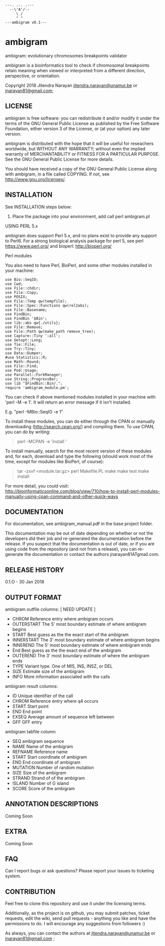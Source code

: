 
    ---. .-. .---
      --\'A'/--
         \ /
         " "
    ---ambigram v0.1---

# ambigram
ambigram: evolutionary chromosomes breakpoints validator

ambigram is a bioinformatics tool to check if chromosomal breakpoints retain meaning when viewed or interpreted from a different direction, perspective, or orientation.

Copyright 2018 Jitendra Narayan <jitendra.narayan@unamur.be> or jnarayan81@gmail.com;

## LICENSE

ambigram is free software: you can redistribute it and/or modify it under the terms of the GNU General Public License as published by the Free Software Foundation, either version 3 of the License, or (at your option) any later version.

ambigram is distributed with the hope that it will be useful for reseachers worldwide, but WITHOUT ANY WARRANTY; without even the implied warranty of MERCHANTABILITY or FITNESS FOR A PARTICULAR PURPOSE. See the GNU General Public License for more details.

You should have received a copy of the GNU General Public License along with ambigram, in a file called COPYING. If not, see <http://www.gnu.org/licenses/>.

## INSTALLATION

See INSTALLATION steps below:

1) Place the package into your environment, add
call perl ambigram.pl

USING PERL 5.x

ambigram does support Perl 5.x, and no plans exist to provide any support to Perl6. For a strong biological analysis package for perl 5, see perl https://www.perl.org/ and bioperl: http://bioperl.org/

Perl modules

You also need to have Perl, BioPerl, and some other modules installed in your
machine:
```
use Bio::SeqIO;
use Cwd;
use File::chdir;
use File::Copy;
use POSIX;
use File::Temp qw(tempfile);
use File::Spec::Functions qw(rel2abs);
use File::Basename;
use FindBin;
use FindBin '$Bin';
use lib::abs qw{./utils};
use File::Remove;
use File::Path qw(make_path remove_tree);
use Capture::Tiny ':all';
use Getopt::Long;
use Tie::File;
use Try::Tiny;
use Data::Dumper;
#use Statistics::R;
use Math::Round;
use File::Find;
use Pod::Usage;
use Parallel::ForkManager;
use String::ProgressBar;
use lib "$FindBin::Bin/.";
require 'ambigram_module.pm';
```
You can check if above mentioned modules installed in your machine with
'perl -M<module> -e 1'. It will return an error message if it isn't installed.

E.g. "perl -MBio::SeqIO -e 1"

To install these modules, you can do either through the CPAN or manually downloading
(http://search.cpan.org/) and compiling them. To use CPAN, you can do by
writing:

> perl -MCPAN -e 'install <module>'

To install manually, search for the most recent version of these modules and,
for each, download and type the following (should work most of the time, except
for modules like BioPerl, of course):

> tar -zxvf <module.tar.gz>
> perl Makefile.PL
> make
> make test
> make install

For more detail, you could visit: http://bioinformaticsonline.com/blog/view/710/how-to-install-perl-modules-manually-using-cpan-command-and-other-quick-ways

## DOCUMENTATION

For documentation, see ambigram_manual.pdf in the base project folder.

This documentation may be out of date depending on whether or not the developers did their job and re-generated the documentation before the release. If you suspect that the documentation is out of date, or if you are using code from the repository (and not from a release), you can re-generate the documentation or contact the authors jnarayan81ATgmail.com.

## RELEASE HISTORY

0.1.O - 30 Jan 2018

## OUTPUT FORMAT

ambigram outfile columns: [ NEED UPDATE ]

* CHROM       Reference entry where ambigram occurs
* OUTERSTART  The 5' most boundary estimate of where ambigram begins
* START       Best guess as the the exact start of the ambigram
* INNERSTART  The 3' most boundary estimate of where ambigram begins
* INNEREND    The 5' most boundary estimate of where ambigram ends
* End         Best guess as the the exact end of the ambigram
* OUTEREND    The 3' most boundary estimate of where the ambigram ends
* TYPE        Variant type. One of MIS, INS, INSZ, or DEL
* SIZE        Estimate size of the ambigram
* INFO        More information associated with the calls

ambigram result columns:

* ID        Unique identifier of the call
* CHROM     Reference entry where q4 occurs
* START     Start point
* END       End point
* EXSEQ     Average amount of sequence left between
* GFF       GFF entry

ambigram tabfile column

* SEQ       ambigram sequence
* NAME      Name of the ambigram
* REFNAME   Reference name
* START     Start coordinate of ambigram
* END       End coordinate of ambigram
* MUTATION  Number of random mutation
* SIZE      Size of the ambigram
* STRAND    Strand of of the ambigram
* ISLAND    Number of G island
* SCORE     Score of the ambigram


## ANNOTATION DESCRIPTIONS
Coming Soon

## EXTRA
Coming Soon

## FAQ

Can I report bugs  or ask questions?
Please report your issues to ticketing system.

## CONTRIBUTION

Feel free to clone this repository and use it under the licensing terms.

Additionally, as the project is on github, you may submit patches, ticket requests, edit the wiki, send pull requests - anything you like and have the permissions to do. I will encourage any suggestions from followers :)

As always, you can contact the authors at <jitendra.narayan@unamur.be> or jnarayan81@gmail.com ;
